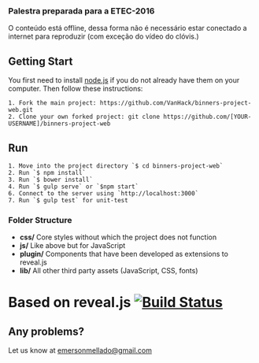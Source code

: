### Palestra preparada para a ETEC-2016

O conteúdo está offline, dessa forma não é necessário estar conectado a internet para reproduzir (com exceção do vídeo do clóvis.)

## Getting Start
You first need to install [node.js](http://nodejs.org/) if you do not already have them on your computer. Then follow these instructions:

    1. Fork the main project: https://github.com/VanHack/binners-project-web.git
    2. Clone your own forked project: git clone https://github.com/[YOUR-USERNAME]/binners-project-web

## Run

    1. Move into the project directory `$ cd binners-project-web`
    2. Run `$ npm install`
    3. Run `$ bower install`
    4. Run `$ gulp serve` or `$npm start`
    6. Connect to the server using `http://localhost:3000`
    7. Run `$ gulp test` for unit-test

### Folder Structure
- **css/** Core styles without which the project does not function
- **js/** Like above but for JavaScript
- **plugin/** Components that have been developed as extensions to reveal.js
- **lib/** All other third party assets (JavaScript, CSS, fonts)

# Based on reveal.js [![Build Status](https://travis-ci.org/hakimel/reveal.js.svg?branch=master)](https://travis-ci.org/hakimel/reveal.js)

## Any problems?
Let us know at emersonmellado@gmail.com